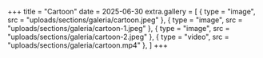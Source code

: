 +++
title = "Cartoon"
date = 2025-06-30
extra.gallery = [
  { type = "image", src = "uploads/sections/galeria/cartoon.jpeg" },
  { type = "image", src = "uploads/sections/galeria/cartoon-1.jpeg" },
  { type = "image", src = "uploads/sections/galeria/cartoon-2.jpeg" },
  { type = "video", src = "uploads/sections/galeria/cartoon.mp4" },
]
+++

